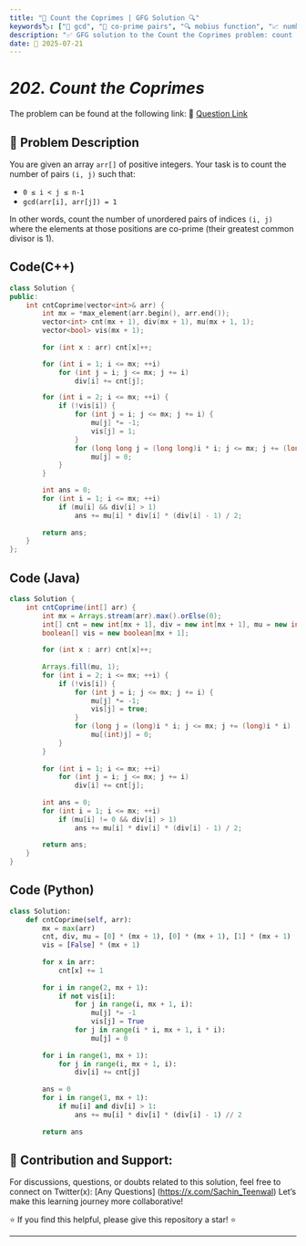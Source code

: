 ```yaml
---
title: "🔢 Count the Coprimes | GFG Solution 🔍"
keywords🏷️: ["🔢 gcd", "🟰 co-prime pairs", "🔍 mobius function", "📈 number theory", "📍 inclusion exclusion", "📘 GFG", "🏁 competitive programming", "📚 DSA"]
description: "✅ GFG solution to the Count the Coprimes problem: count pairs with GCD=1 using Möbius function and inclusion-exclusion principle for efficient computation. 🚀"
date: 📅 2025-07-21
---
```


# *202. Count the Coprimes*

The problem can be found at the following link: 🔗 [Question Link](https://www.geeksforgeeks.org/problems/count-the-coprimes/1)

## **🧩 Problem Description**

You are given an array `arr[]` of positive integers. Your task is to count the number of pairs `(i, j)` such that:

- `0 ≤ i < j ≤ n-1`
- `gcd(arr[i], arr[j]) = 1`

In other words, count the number of unordered pairs of indices `(i, j)` where the elements at those positions are co-prime (their greatest common divisor is 1).

## Code(C++)
```cpp
class Solution {
public:
    int cntCoprime(vector<int>& arr) {
        int mx = *max_element(arr.begin(), arr.end());
        vector<int> cnt(mx + 1), div(mx + 1), mu(mx + 1, 1);
        vector<bool> vis(mx + 1);
        
        for (int x : arr) cnt[x]++;

        for (int i = 1; i <= mx; ++i)
            for (int j = i; j <= mx; j += i)
                div[i] += cnt[j];

        for (int i = 2; i <= mx; ++i) {
            if (!vis[i]) {
                for (int j = i; j <= mx; j += i) {
                    mu[j] *= -1;
                    vis[j] = 1;
                }
                for (long long j = (long long)i * i; j <= mx; j += (long long)i * i)
                    mu[j] = 0;
            }
        }

        int ans = 0;
        for (int i = 1; i <= mx; ++i)
            if (mu[i] && div[i] > 1)
                ans += mu[i] * div[i] * (div[i] - 1) / 2;
        
        return ans;
    }
};
```

## Code (Java)

```java
class Solution {
    int cntCoprime(int[] arr) {
        int mx = Arrays.stream(arr).max().orElse(0);
        int[] cnt = new int[mx + 1], div = new int[mx + 1], mu = new int[mx + 1];
        boolean[] vis = new boolean[mx + 1];
        
        for (int x : arr) cnt[x]++;
        
        Arrays.fill(mu, 1);
        for (int i = 2; i <= mx; ++i) {
            if (!vis[i]) {
                for (int j = i; j <= mx; j += i) {
                    mu[j] *= -1;
                    vis[j] = true;
                }
                for (long j = (long)i * i; j <= mx; j += (long)i * i)
                    mu[(int)j] = 0;
            }
        }
        
        for (int i = 1; i <= mx; ++i)
            for (int j = i; j <= mx; j += i)
                div[i] += cnt[j];
        
        int ans = 0;
        for (int i = 1; i <= mx; ++i)
            if (mu[i] != 0 && div[i] > 1)
                ans += mu[i] * div[i] * (div[i] - 1) / 2;
        
        return ans;
    }
}
```

## Code (Python)

```python
class Solution:
    def cntCoprime(self, arr):
        mx = max(arr)
        cnt, div, mu = [0] * (mx + 1), [0] * (mx + 1), [1] * (mx + 1)
        vis = [False] * (mx + 1)
        
        for x in arr:
            cnt[x] += 1
        
        for i in range(2, mx + 1):
            if not vis[i]:
                for j in range(i, mx + 1, i):
                    mu[j] *= -1
                    vis[j] = True
                for j in range(i * i, mx + 1, i * i):
                    mu[j] = 0
        
        for i in range(1, mx + 1):
            for j in range(i, mx + 1, i):
                div[i] += cnt[j]
        
        ans = 0
        for i in range(1, mx + 1):
            if mu[i] and div[i] > 1:
                ans += mu[i] * div[i] * (div[i] - 1) // 2
        
        return ans
```



## 🎯 **Contribution and Support:**

For discussions, questions, or doubts related to this solution, feel free to connect on Twitter(x): [Any Questions] (https://x.com/Sachin_Teenwal) Let’s make this learning journey more collaborative!

⭐ If you find this helpful, please give this repository a star! ⭐

---
